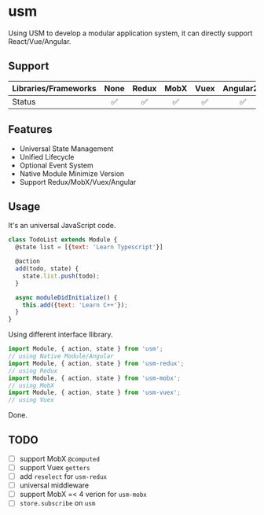 # usm

Using USM to develop a modular application system, it can directly support React/Vue/Angular.

## Support

| Libraries/Frameworks   | None  | Redux  | MobX    | Vuex    | Angular2+ |
| :--------------------- | :---: | :----: | :-----: | :-----: | :-------: |
| Status                 | ✅    | ✅     | ✅     | ✅      | ✅        |

## Features

- Universal State Management
- Unified Lifecycle
- Optional Event System
- Native Module Minimize Version
- Support Redux/MobX/Vuex/Angular

## Usage

It's an universal JavaScript code.
```js
class TodoList extends Module {
  @state list = [{text: 'Learn Typescript'}]

  @action
  add(todo, state) {
    state.list.push(todo);
  }

  async moduleDidInitialize() {
    this.add({text: 'Learn C++'});
  }
}
```

Using different interface llibrary.
```js
import Module, { action, state } from 'usm';
// using Native Module/Angular
import Module, { action, state } from 'usm-redux';
// using Redux
import Module, { action, state } from 'usm-mobx';
// using MobX
import Module, { action, state } from 'usm-vuex';
// using Vuex
```

Done.

## TODO

- [ ] support MobX `@computed`
- [ ] support Vuex `getters`
- [ ] add `reselect` for `usm-redux`
- [ ] universal middleware
- [ ] support MobX =< 4 verion for `usm-mobx`
- [ ] `store.subscribe` on `usm`
